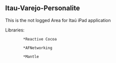Itau-Varejo-Personalite
------------------------

This is the not logged Area for Itaú iPad application

Libraries: 

            *Reactive Cocoa
            
            *AFNetworking
            
            *Mantle
            

